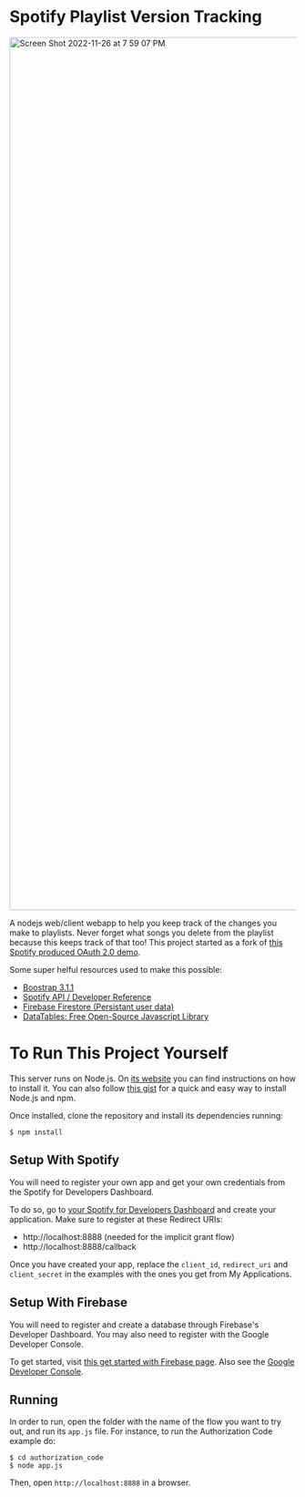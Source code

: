# Spotify Playlist Version Tracking

<img width="1532" alt="Screen Shot 2022-11-26 at 7 59 07 PM" src="https://user-images.githubusercontent.com/39803522/204118677-a3977202-12cf-4efd-86a0-be25212c4b35.png">

A nodejs web/client webapp to help you keep track of the changes you make to playlists. Never forget what songs you delete from the playlist because this keeps track of that too! This project started as a fork of [this Spotify produced OAuth 2.0 demo](https://github.com/spotify/web-api-auth-examples).

Some super helful resources used to make this possible:

* [Boostrap 3.1.1](https://bootstrapdocs.com/v3.1.1/docs/getting-started/)
* [Spotify API / Developer Reference](https://developer.spotify.com/)
* [Firebase Firestore (Persistant user data)](https://firebase.google.com/docs/firestore)
* [DataTables: Free Open-Source Javascript Library](https://datatables.net/)

# To Run This Project Yourself

This server runs on Node.js. On [its website](http://www.nodejs.org/download/) you can find instructions on how to install it. You can also follow [this gist](https://gist.github.com/isaacs/579814) for a quick and easy way to install Node.js and npm.

Once installed, clone the repository and install its dependencies running:

    $ npm install

## Setup With Spotify
You will need to register your own app and get your own credentials from the Spotify for Developers Dashboard.

To do so, go to [your Spotify for Developers Dashboard](https://beta.developer.spotify.com/dashboard) and create your application. Make sure to register at these Redirect URIs:

* http://localhost:8888 (needed for the implicit grant flow)
* http://localhost:8888/callback

Once you have created your app, replace the `client_id`, `redirect_uri` and `client_secret` in the examples with the ones you get from My Applications.

## Setup With Firebase

You will need to register and create a database through Firebase's Developer Dashboard. You may also need to register with the Google Developer Console.

To get started, visit [this get started with Firebase page](https://firebase.google.com/docs/firestore/quickstart?authuser=1).
Also see the [Google Developer Console](https://console.developers.google.com/).

## Running
In order to run, open the folder with the name of the flow you want to try out, and run its `app.js` file. For instance, to run the Authorization Code example do:

    $ cd authorization_code
    $ node app.js

Then, open `http://localhost:8888` in a browser.
